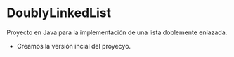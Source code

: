 # DoublyLinkedList

Proyecto en Java para la implementación de una lista doblemente enlazada.

- Creamos la versión incial del proyecyo.

